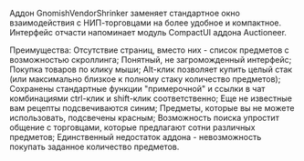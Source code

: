 Аддон GnomishVendorShrinker заменяет стандартное окно взаимодействия с НИП-торговцами на более удобное и компактное. Интерфейс отчасти напоминает модуль CompactUI аддона Auctioneer.

Преимущества:
Отсутствие страниц, вместо них - список предметов с возможностью скроллинга;
Понятный, не загроможденный интерфейс;
Покупка товаров по клику мыши;
Alt-клик позволяет купить целый стак (или максимально близкое к полному стаку количество предметов);
Сохранены стандартные функции "примерочной" и ссылки в чат комбинациями ctrl-клик и  shift-клик соответственно;
Еще не известные вам рецепты подсвечиваются синим;
Предметы, которые вы не можете использовать, подсвечены красным;
Возможность поиска упростит общение с торговцами, которые предлагают сотни различных предметов;
Единственный недостаток аддона - невозможность покупать заданное количество предметов.